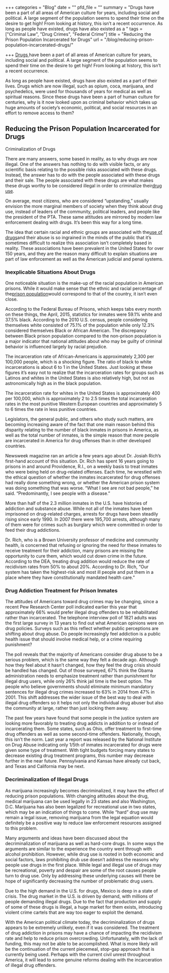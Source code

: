 +++
categories = "Blog"
date = ""
pfd_file = ""
summary = "Drugs have been a part of all areas of American culture for years, including social and political. A large segment of the population seems to spend their time on the desire to get high! From looking at history, this isn’t a recent occurrence. As long as people have existed, drugs have also existed as a "
tags = ["Criminal Law", "Drug Crimes", "Federal Crime"]
title = "Reducing the Prison Population Incarcerated for Drugs"
url = "/blog/reducing-prison-population-incarcerated-drugs/"

+++
[Drugs ](https://www.sevenslegal.com/)have been a part of all areas of American culture for years, including social and political. A large segment of the population seems to spend their time on the desire to get high! From looking at history, this isn’t a recent occurrence.

As long as people have existed, drugs have also existed as a part of their lives. Drugs which are now illegal, such as opium, coca, marijuana, and psychedelics, were used for thousands of years for medical as well as spiritual reasons. Since these drugs have been a part of human culture for centuries, why is it now looked upon as criminal behavior which takes up huge amounts of society’s economic, political, and social resources in an effort to remove access to them?

## Reducing the Prison Population Incarcerated for Drugs

Criminalization of Drugs

There are many answers, some based in reality, as to why drugs are now illegal. One of the answers has nothing to do with visible facts, or any scientific basis relating to the possible risks associated with these drugs. Instead, the answer has to do with the people associated with these drugs and their sale. The people associated with these drugs are what makes these drugs worthy to be considered illegal in order to criminalize their[drug use](https://www.sevenslegal.com/).

On average, most citizens, who are considered “upstanding,” usually envision the more marginal members of society when they think about drug use, instead of leaders of the community, political leaders, and people like the president of the PTA. These same attitudes are mirrored by modern law enforcement dealing with drugs. It’s been this way for a long time.

The idea that certain racial and ethnic groups are associated with the[use of drugs](https://www.sevenslegal.com/)and their abuse is so ingrained in the minds of the public that it’s sometimes difficult to realize this association isn’t completely based in reality. These associations have been prevalent in the United States for over 150 years, and they are the reason many difficult to explain situations are part of law enforcement as well as the American judicial and penal systems.

### Inexplicable Situations About Drugs

One noticeable situation is the make-up of the racial population in American prisons. While it would make sense that the ethnic and racial percentage of the[prison population](https://www.sevenslegal.com/)would correspond to that of the country, it isn’t even close.

According to the Federal Bureau of Prisons, which keeps tabs every month on these things, the April, 2015, statistics for inmates were 59.1% white and 37.5% black. According to the 2010 U.S. census, people considering themselves white consisted of 75.1% of the population while only 12.3% considered themselves Black or African American. The discrepancy between Black prison population compared to the non-prison population is a major indicator that national attitudes about who may be guilty of criminal behavior is influenced largely by racial prejudice.

The incarceration rate of African-Americans is approximately 2,300 per 100,000 people, which is a shocking figure. The ratio of black to white incarcerations is about 6 to 1 in the United States. Just looking at these figures it’s easy not to realize that the incarceration rates for groups such as Latinos and whites in the United States is also relatively high, but not as astronomically high as in the black population.

The incarceration rate for whites in the United States is approximately 400 per 100,000, which is approximately 2 to 2.5 times the total incarceration rates in the most punitive Western European countries and approximately 5 to 6 times the rate in less punitive countries.

Legislators, the general public, and others who study such matters, are becoming increasing aware of the fact that one main reason behind this disparity relating to the number of black inmates in prisons in America, as well as the total number of inmates, is the simple reason that more people are incarcerated in America for drug offenses than in other developed countries.

Newsweek magazine ran an article a few years ago about Dr. Josiah Rich’s first-hand account of this situation. Dr. Rich has spent 16 years going to prisons in and around Providence, R.I., on a weekly basis to treat inmates who were being held on drug-related offenses. Each time, he wrestled with the ethical question of whether the inmates incarcerated for drug offenses had really done something wrong, or whether the American prison system was doing something that was worse. “What I see are not bad people,” he said. “Predominantly, I see people with a disease.”

More than half of the 2.3 million inmates in the U.S. have histories of addiction and substance abuse. While not all of the inmates have been imprisoned on drug-related charges, arrests for drugs have been steadily rising since early 1990. In 2007 there were 195,700 arrests, although many of them were for crimes such as burglary which were committed in order to feed their drug addictions.

Dr. Rich, who is a Brown University professor of medicine and community health, is concerned that refusing or ignoring the need for these inmates to receive treatment for their addiction, many prisons are missing the opportunity to cure them, which would cut down crime in the future. According to the DEA, treating drug addition would reduce the rate of recidivism rates from 50% to about 20%. According to Dr. Rich, “Our system has taken the highest-risk and most ill people and put them in a place where they have constitutionally mandated health care.”

### Drug Addiction Treatment for Prison Inmates

The attitudes of Americans toward drug crimes may be changing, since a recent Pew Research Center poll indicated earlier this year that approximately 66% would prefer illegal drug offenders to be rehabilitated rather than incarcerated. The telephone interview poll of 1821 adults was the first large survey in 13 years to find out what American opinions were on drug policies. Surveys such as this reflect whether public perceptions are shifting about drug abuse. Do people increasingly feel addiction is a public health issue that should involve medical help, or a crime requiring punishment?

The poll reveals that the majority of Americans consider drug abuse to be a serious problem, which is the same way they felt a decade ago. Although how they feel about it hasn’t changed, how they feel the drug crisis should be handled has changed. Out of those surveyed, 67% think the Obama administration needs to emphasize treatment rather than punishment for illegal drug users, while only 26% think jail time is the best option. The people who believe governments should eliminate minimum mandatory sentences for illegal drug crimes increased to 63% in 2014 from 47% in 2001. This shift addresses the wider issue of the best way to deal with illegal drug offenders so it helps not only the individual drug abuser but also the community at large, rather than just locking them away.

The past few years have found that some people in the justice system are looking more favorably to treating drug addicts in addition to or instead of incarcerating them. Some states, such as Ohio, offer treatment to first-time drug offenders as well as some second-time offenders. Nationally, though, this isn’t the norm. Last year a report was released by the National Institute on Drug Abuse indicating only 1/5th of inmates incarcerated for drugs were given some type of treatment. With tight budgets forcing many states to decrease existing drug treatment programs, this number may decrease further in the near future. Pennsylvania and Kansas have already cut back, and Texas and California may be next.

### Decriminalization of Illegal Drugs

As marijuana increasingly becomes decriminalized, it may have the effect of reducing prison populations. With changing attitudes about the drug, medical marijuana can be used legally in 23 states and also Washington, D.C. Marijuana has also been legalized for recreational use in two states, which may be an indication of things to come. While “hard” drug use may remain a legal issue, removing marijuana from the legal equation would definitely be a positive way to reduce law enforcement resources assigned to this problem.

Many arguments and ideas have been discussed about the decriminalization of marijuana as well as hard-core drugs. In some ways the arguments are similar to the experience the country went through with alcohol prohibition. However, while drug use is rooted in both economic and social factors, laws prohibiting drub use doesn’t address the reasons why people use drugs in the first place. While legal and illegal use of drugs may be recreational, poverty and despair are some of the root causes people turn to drug use. Only by addressing these underlying causes will there be hope of significantly decreasing the number of problematic drug users.

Due to the high demand in the U.S. for drugs, Mexico is deep in a state of crisis. The drug market in the U.S. is driven by demand, with millions of people demanding illegal drugs. Due to the fact that production and supply of some of these drugs is illegal, a huge market for them exists, introducing violent crime cartels that are way too eager to exploit the demand.

With the American political climate today, the decriminalization of drugs appears to be extremely unlikely, even if it was considered. The treatment of drug addiction in prisons may have a chance of impacting the recidivism rate and help to reduce prison overcrowding. Unfortunately, with the lack of funding, this may not be able to be accomplished. What is more likely will be the continuation of the current piecemeal, stop-gap approach that is currently being used. Perhaps with the current civil unrest throughout America, it will lead to some genuine reforms dealing with the incarceration of illegal drug offenders.